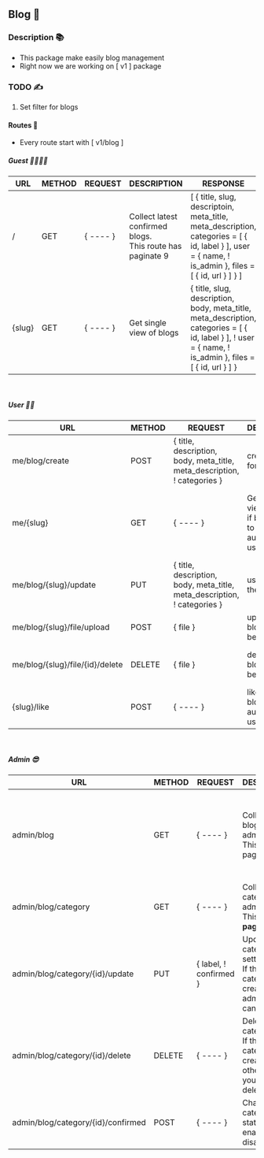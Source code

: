## Blog 📑

### Description 📚
- This package make easily blog management
- Right now we are working on [ v1 ] package

### TODO ✍️
1. Set filter for blogs

#### Routes 🚀
- Every route start with [ v1/blog ] 

##### Guest 🧑‍⚕️👨‍⚕️

| URL | METHOD | REQUEST | DESCRIPTION | RESPONSE                                                                                                                                              |
| ----- | ----- | ----- | ----- |-------------------------------------------------------------------------------------------------------------------------------------------------------|
| / | GET | { ---- } | Collect latest confirmed blogs.<br>This route has paginate 9 | [ { title, slug, descriptoin, meta_title, meta_description, categories = [ { id, label } ], user = { name, ! is_admin }, files = [ { id, url } ]  } ] |
| {slug} | GET | { ---- } | Get single view of blogs | { title, slug, description, body, meta_title, meta_description, categories = [ { id, label } ], ! user = { name, ! is_admin }, files = [ { id, url } ] }                       |

<br>

##### User 🧑‍💻

| URL                             | METHOD | REQUEST                                                                  | DESCRIPTION                                                   | RESPONSE                                                                                                                  |
|---------------------------------|--------|--------------------------------------------------------------------------|---------------------------------------------------------------|---------------------------------------------------------------------------------------------------------------------------|
| me/blog/create                  | POST   | { title, description, body, meta_title, meta_description, ! categories } | create a blog for user                                        | { message, blog = { slug } }                                                                                              |
| me/{slug}                       | GET    | { ---- }                                                                 | Get single view of blogs if blog belong to authenitacted user | { title, slug, description, body, meta_title, meta_description, categories = [ { id, label } ], files = [ { id, url } ] } |
| me/blog/{slug}/update           | PUT    | { title, description, body, meta_title, meta_description, ! categories } | user update the his blog                                      | { message, blog = { slug } }                                                                                              |
| me/blog/{slug}/file/upload      | POST   | { file }  | upload file for blog if blog belong to user                   | { message, file = { url } }                                                                                               |
| me/blog/{slug}/file/{id}/delete | DELETE | { file }  | delete file of blog if blog belong to user                    | { message, file = { id } }      or { message, blog = { slug } }                                                           |
| {slug}/like                     | POST   | { ---- }                                                                 | like and unlike blog by authenticated user                    | { message, blog = { slug } }                                                                                              |

<br>

##### Admin 😎

| URL                                | METHOD | REQUEST                | DESCRIPTION                                                                     | RESPONSE                                                                                                                    |
|------------------------------------|--------|------------------------|---------------------------------------------------------------------------------|-----------------------------------------------------------------------------------------------------------------------------|
| admin/blog                         | GET    | { ---- }               | Collect latest blogs for admin<br>This route has paginate 9                     | [ { title, slug, description, meta_title, meta_description, categories = [ { id, label } ], user = { name, ! is_admin }, files = [ { id, url } ] } ] |
| admin/blog/category                | GET    | { ---- }               | Collect categories for admin<br>This route has <b>paginate 9</b>                | [ { id, label, user = { name, is_admin }, confirmed } ]                                                                     | 
| admin/blog/category/{id}/update    | PUT    | { label, ! confirmed } | Update category setting<br>If the category created by admin label can change to | { message, category = { id } }                                                                                              | 
| admin/blog/category/{id}/delete    | DELETE | { ---- }               | Delete category<br>If the category created by other admin you can't deleted     | { message, category = { id } }                                                                                              | 
| admin/blog/category/{id}/confirmed | POST     | { ---- }               | Change category state to enable or disable                                      | { message, category = { id } }                                                                                              | 
